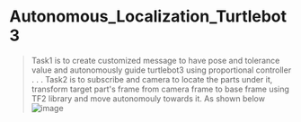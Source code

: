 # Autonomous_Localization_Turtlebot3
> Task1 is to create customized message to have pose and tolerance value and autonomously guide turtlebot3 using proportional controller
> .
> .
> .
> Task2 is to subscribe and camera to locate the parts under it, transform target part's frame from camera frame to base frame using TF2 library and move autonomouly towards it. As shown below
> ![image](https://github.com/user-attachments/assets/d2ed558d-e6d5-4fde-8615-b217f3004dfe)
